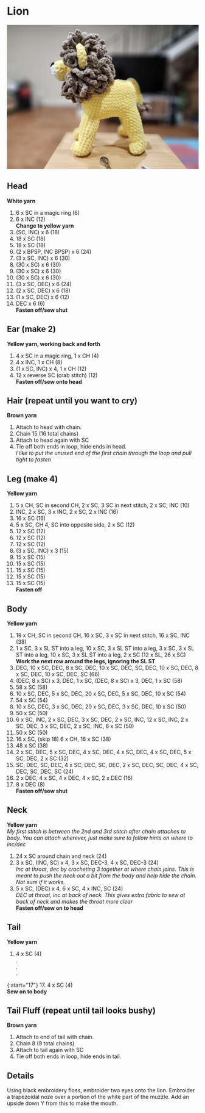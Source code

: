 # Lion
![Lion Profile](/assets/images/crochet/lion_profile.jpg)
## Head
**White yarn**
1. 6 x SC in a magic ring (6)
2. 6 x INC (12)  
**Change to yellow yarn**
3. (SC, INC) x 6 (18)
4. 18 x SC (18)
5. 18 x SC (18)
6. (2 x BPSP, INC BPSP) x 6 (24)
7. (3 x SC, INC) x 6 (30)
8. (30 x SC) x 6 (30)
9. (30 x SC) x 6 (30)
10. (30 x SC) x 6 (30)
11. (3 x SC, DEC) x 6 (24)
12. (2 x SC, DEC) x 6 (18)
13. (1 x SC, DEC) x 6 (12)
14. DEC x 6 (6)  
**Fasten off/sew shut**


## Ear (make 2)
**Yellow yarn, working back and forth**
1. 4 x SC in a magic ring, 1 x CH (4)
2. 4 x INC, 1 x CH (8)
3. (1 x SC, INC) x 4, 1 x CH (12)
4. 12 x reverse SC (crab stitch) (12)  
**Fasten off/sew onto head**  


## Hair (repeat until you want to cry)
**Brown yarn**
1. Attach to head with chain.
2. Chain 15 (16 total chains)
3. Attach to head again with SC
4. Tie off both ends in loop, hide ends in head.  
*I like to put the unused end of the first chain through the loop and pull tight to fasten*

## Leg (make 4)
**Yellow yarn**
1. 5 x CH, SC in second CH, 2 x SC, 3 SC in next stitch, 2 x SC, INC (10)
2. INC, 2 x SC, 3 x INC, 2 x SC, 2 x INC (16)
3. 16 x SC (16)
4. 5 x SC, CH 4, SC into opposite side, 2 x SC (12)
5. 12 x SC (12) 
6. 12 x SC (12) 
7. 12 x SC (12) 
8. (3 x SC, INC) x 3 (15)
9. 15 x SC (15)
10. 15 x SC (15)
11. 15 x SC (15)
12. 15 x SC (15)
13. 15 x SC (15)  
**Fasten off**

## Body
**Yellow yarn**
1. 19 x CH, SC in second CH, 16 x SC, 3 x SC in next stitch, 16 x SC, INC (38)
2. 1 x SC, 3 x SL ST into a leg, 10 x SC, 3 x SL ST into a leg, 3 x SC, 3 x SL ST into a leg, 10 x SC, 3 x SL ST into a leg, 2 x SC (12 x SL, 26 x SC)  
**Work the next row around the legs, ignoring the SL ST**
3. DEC, 10 x SC, DEC, 8 x SC, DEC, 10 x SC, DEC, SC, DEC, 10 x SC, DEC, 8 x SC, DEC, 10 x SC, DEC, SC (66)
4. (DEC, 8 x SC) x 3, DEC, 1 x SC, (DEC, 8 x SC) x 3, DEC, 1 x SC (58)
5. 58 x SC (58)
6. 10 x SC, DEC, 5 x SC, DEC, 20 x SC, DEC, 5 x SC, DEC, 10 x SC (54)
7. 54 x SC (54)
8. 10 x SC, DEC, 3 x SC, DEC, 20 x SC, DEC, 3 x SC, DEC, 10 x SC (50)
9. 50 x SC (50)
10. 6 x SC, INC, 2 x SC, DEC, 3 x SC, DEC, 2 x SC, INC, 12 x SC, INC, 2 x SC, DEC, 3 x SC, DEC, 2 x SC, INC, 6 x SC (50)
11. 50 x SC (50)
12. 16 x SC, (skip 18) 6 x CH, 16 x SC (38)
13. 48 x SC (38)
14. 2 x SC, DEC, 5 x SC, DEC, 4 x SC, DEC, 4 x SC, DEC, 4 x SC, DEC, 5 x SC, DEC, 2 x SC  (32)
15. SC, DEC, SC, DEC, 4 x SC, DEC, SC, DEC, 2 x SC, DEC, SC, DEC, 4 x SC, DEC, SC, DEC, SC (24)
16. 2 x DEC, 4 x SC, 4 x DEC, 4 x SC, 2 x DEC (16)
17. 8 x DEC (8)  
**Fasten off/sew shut**

## Neck
**Yellow yarn**  
*My first stitch is between the 2nd and 3rd stitch after chain attaches to body. You can attach wherever, just make sure to follow hints on where to inc/dec*
1. 24 x SC around chain and neck (24)
2. 3 x SC, (INC, SC) x 4, 3 x SC, DEC-3, 4 x SC, DEC-3 (24)  
*Inc at throat, dec by crocheting 3 together at where chain joins. This is meant to push the neck out a bit from the body and help hide the chain. Not sure if it works.*
2. 5 x SC, (DEC) x 4, 6 x SC, 4 x INC, SC (24)  
*DEC at throat, inc at back of neck. This gives extra fabric to sew at back of neck and makes the throat more clear*  
**Fasten off/sew on to head**

## Tail
**Yellow yarn**
1. 4 x SC (4)  
.  
.  
.
<!-- -->

{:start="17"}
17. 4 x SC (4)  
**Sew on to body**

## Tail Fluff (repeat until tail looks bushy)
**Brown yarn**
1. Attach to end of tail with chain.
2. Chain 8 (9 total chains)
3. Attach to tail again with SC
4. Tie off both ends in loop, hide ends in tail.  


## Details
Using black embroidery floss, embroider two eyes onto the lion. Embroider a trapezoidal noze over a portion of the white part of the muzzle.
Add an upside down Y from this to make the mouth.
